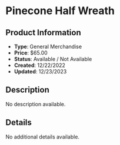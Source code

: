 # Pinecone Half Wreath

## Product Information
- **Type**: General Merchandise
- **Price**: $65.00
- **Status**: Available / Not Available
- **Created**: 12/22/2022
- **Updated**: 12/23/2023

## Description
No description available.



## Details
No additional details available.
